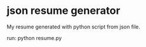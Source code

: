 json resume generator
=====================

My resume generated with python script from json file.

run:
python resume.py

